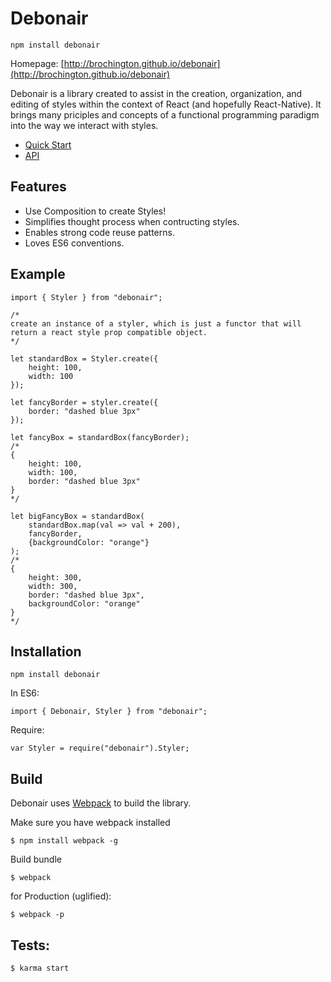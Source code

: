 # Debonair

`npm install debonair`

Homepage: [http://brochington.github.io/debonair](http://brochington.github.io/debonair)

Debonair is a library created to assist in the creation, organization, and editing of styles within the context of React (and hopefully React-Native). It brings many priciples and concepts of a functional programming paradigm into the way we interact with styles.

- [Quick Start](docs/quickstart.md)
- [API](docs/api.md)

## Features

- Use Composition to create Styles!
- Simplifies thought process when contructing styles.
- Enables strong code reuse patterns.
- Loves ES6 conventions.

## Example
```
import { Styler } from "debonair";

/* 
create an instance of a styler, which is just a functor that will return a react style prop compatible object.
*/

let standardBox = Styler.create({
    height: 100,
    width: 100
});

let fancyBorder = styler.create({
    border: "dashed blue 3px"
});

let fancyBox = standardBox(fancyBorder);
/*
{
    height: 100,
    width: 100,
    border: "dashed blue 3px"
}
*/

let bigFancyBox = standardBox(
    standardBox.map(val => val + 200),
    fancyBorder,
    {backgroundColor: "orange"}
);
/*
{
    height: 300,
    width: 300,
    border: "dashed blue 3px",
    backgroundColor: "orange"
}
*/
```
## Installation

`npm install debonair`

In ES6: 
```
import { Debonair, Styler } from "debonair";
```
Require: 
```
var Styler = require("debonair").Styler;
```

## Build
Debonair uses [Webpack](http://webpack.github.io/) to build the library. 

Make sure you have webpack installed
```
$ npm install webpack -g
```

Build bundle
```
$ webpack
```

for Production (uglified):
```
$ webpack -p
```

## Tests:

```
$ karma start
```
